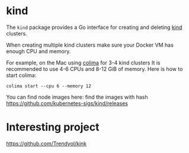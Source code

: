 # kind

The `kind` package provides a Go interface for creating and deleting [kind]() clusters.

When creating multiple kind clusters make sure your Docker VM has enough CPU and memory.

For example, on the Mac using [colima](https://github.com/abiosoft/colima) for 3-4 kind clusters
It is recommended to use 4-6 CPUs and 8-12 GiB of memory. Here is how to start colima:

```
colima start --cpu 6 --memory 12
```

You can find node images here:
find the images with hash https://github.com/kubernetes-sigs/kind/releases

# Interesting project

https://github.com/Trendyol/kink
